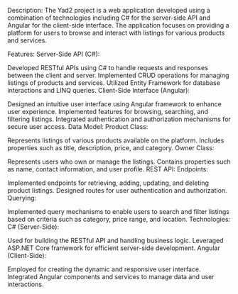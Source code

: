 Description:
The Yad2 project is a web application developed using a combination of technologies including C# for the server-side API and Angular for the client-side interface. The application focuses on providing a platform for users to browse and interact with listings for various products and services.

Features:
Server-Side API (C#):

Developed RESTful APIs using C# to handle requests and responses between the client and server.
Implemented CRUD operations for managing listings of products and services.
Utilized Entity Framework for database interactions and LINQ queries.
Client-Side Interface (Angular):

Designed an intuitive user interface using Angular framework to enhance user experience.
Implemented features for browsing, searching, and filtering listings.
Integrated authentication and authorization mechanisms for secure user access.
Data Model:
Product Class:

Represents listings of various products available on the platform.
Includes properties such as title, description, price, and category.
Owner Class:

Represents users who own or manage the listings.
Contains properties such as name, contact information, and user profile.
REST API:
Endpoints:

Implemented endpoints for retrieving, adding, updating, and deleting product listings.
Designed routes for user authentication and authorization.
Querying:

Implemented query mechanisms to enable users to search and filter listings based on criteria such as category, price range, and location.
Technologies:
C# (Server-Side):

Used for building the RESTful API and handling business logic.
Leveraged ASP.NET Core framework for efficient server-side development.
Angular (Client-Side):

Employed for creating the dynamic and responsive user interface.
Integrated Angular components and services to manage data and user interactions.
